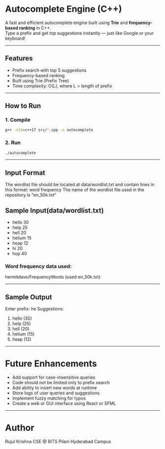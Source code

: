 # Autocomplete Engine (C++)

A fast and efficient autocomplete engine built using **Trie** and **frequency-based ranking** in C++.  
Type a prefix and get top suggestions instantly — just like Google or your keyboard!

---

## Features
- Prefix search with top 5 suggestions
- Frequency-based ranking
- Built using Trie (Prefix Tree)
- Time complexity: O(L), where L = length of prefix

---

## How to Run

### 1. Compile
```bash
g++ -std=c++17 src/*.cpp -o autocomplete
```

### 2. Run
```bash
./autocomplete
```

---

## Input Format
The wordlist file should be located at data/wordlist.txt and contain lines in this format: word frequency
The name of the wordlist file used in the repository is "en_50k.txt"

## Sample Input(data/wordlist.txt)
- hello 30
- help 25
- hell 20
- helium 15
- heap 12
- hi 20
- hop 40

### Word frequency data used:
hermitdave/FrequencyWords (used en_50k.txt)

---

## Sample Output
Enter prefix: he
Suggestions:
1. hello (30)
2. help (25)
3. hell (20)
4. helium (15)
5. heap (12)

---

# Future Enhancements

- Add support for case-insensitive queries
- Code should not be limited only to prefix search
- Add ability to insert new words at runtime  
- Store logs of user queries and suggestions  
- Implement fuzzy matching for typos  
- Create a web or GUI interface using React or SFML  

---

# Author
Rujul Krishna
CSE @ BITS Pilani Hyderabad Campus

